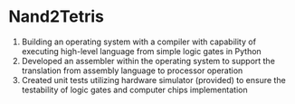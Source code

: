 # Nand2Tetris

1. Building an operating system with a compiler with capability of executing high-level language from simple logic gates in Python
2. Developed an assembler within the operating system to support the translation from assembly language to processor operation
3. Created unit tests utilizing hardware simulator (provided) to ensure the testability of logic gates and computer chips implementation
